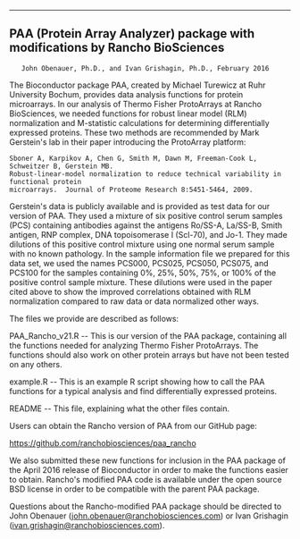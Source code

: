 ----------------------------------------------------------------------------
PAA (Protein Array Analyzer) package with modifications by Rancho BioSciences
----------------------------------------------------------------------------
       John Obenauer, Ph.D., and Ivan Grishagin, Ph.D., February 2016

The Bioconductor package PAA, created by Michael Turewicz at Ruhr University Bochum,
provides data analysis functions for protein microarrays.  In our analysis of Thermo Fisher
ProtoArrays at Rancho BioSciences, we needed functions for robust linear model (RLM)
normalization and M-statistic calculations for determining differentially expressed proteins.
These two methods are recommended by Mark Gerstein's lab in their paper introducing the
ProtoArray platform:

    Sboner A, Karpikov A, Chen G, Smith M, Dawn M, Freeman-Cook L, Schweitzer B, Gerstein MB.
    Robust-linear-model normalization to reduce technical variability in functional protein
    microarrays.  Journal of Proteome Research 8:5451-5464, 2009.

Gerstein's data is publicly available and is provided as test data for our version of PAA.
They used a mixture of six positive control serum samples (PCS) containing antibodies against
the antigens Ro/SS-A, La/SS-B, Smith antigen, RNP complex, DNA topoisomerase I (Scl-70), and
Jo-1.  They made dilutions of this positive control mixture using one normal serum sample with
no known pathology.  In the sample information file we prepared for this data set, we used the
names PCS000, PCS025, PCS050, PCS075, and PCS100 for the samples containing 0%, 25%, 50%, 75%,
or 100% of the positive control sample mixture.  These dilutions were used in the paper cited
above to show the improved correlations obtained with RLM normalization compared to raw data
or data normalized other ways.

The files we provide are described as follows:

PAA_Rancho_v21.R -- This is our version of the PAA package, containing all the functions needed
for analyzing Thermo Fisher ProtoArrays.  The functions should also work on other protein arrays
but have not been tested on any others.

example.R -- This is an example R script showing how to call the PAA functions for a typical
analysis and find differentially expressed proteins.

README -- This file, explaining what the other files contain.

Users can obtain the Rancho version of PAA from our GitHub page:

https://github.com/ranchobiosciences/paa_rancho

We also submitted these new functions for inclusion in the PAA package of the April 2016 
release of Bioconductor in order to make the functions easier to obtain.  Rancho's modified 
PAA code is available under the open source BSD license in order to be compatible with the 
parent PAA package.

Questions about the Rancho-modified PAA package should be directed to John Obenauer
(john.obenauer@ranchobiosciences.com) or Ivan Grishagin (ivan.grishagin@ranchobiosciences.com).

